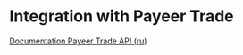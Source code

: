 # Integration with Payeer Trade

[Documentation Payeer Trade API (ru)](https://github.com/payeer/docs/blob/main/trade-api/ru.md#%D0%B1%D0%B0%D0%BB%D0%B0%D0%BD%D1%81-%D0%BF%D0%BE%D0%BB%D1%8C%D0%B7%D0%BE%D0%B2%D0%B0%D1%82%D0%B5%D0%BB%D1%8F-account)
